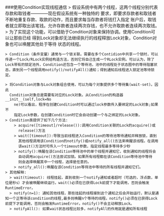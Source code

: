 ###使用Condition实现线程通信
    > 假设系统中有两个线程，这两个线程分别代表存款和取钱者————现在假设系统有一种独特的
      要求，即要求存款者和取钱者不断地重复存款、取款的动作，而且要求每当存款者将钱打入指定
      账户后，取钱者就立即取出该笔钱。允许存款者连续两次存钱，也不允许取款者连续两次取钱。
    > 为了实现这个功能，可以借助于Condition对象来保持协调。使用Condition可以让那些已经
      得到Lock对象却无法继续执行的线程释放Lock对象，Condition对象也可以唤醒其他处于等待
      状态的线程。

    > Condition（条件变量）通常与一个锁关联。需要在多个Contidion中共享一个锁时，可以传递一个Lock/RLock实例给构造方法，否则它将自己生成一个RLock实例。可以认为，除了Lock带有的锁定池外，Condition还包含一个等待池，池中的线程处于状态图中的等待阻塞状态，直到另一个线程调用notify()/notifyAll()通知；得到通知后线程进入锁定池等待锁定。 
    
    > 将Condition对象与Lock对象组合使用，可以为每个对象提供多个等待集(wait-set)。因此
      Condition对象总是需要有对应的Lock对象。从Condition的构造器__init__(self,lock=No
        ne)可以看出，程序在创建Condition时可以通过lock参数传入要绑定的Lock对象;如果不
        指定Lock参数，在创建Condition时它会自动创建一个与之绑定的Lock对象。
    > Condition类提供了如下几个方法:
        > acquire([timeout]/release()):调用Condition关联的Lock的acquire()或
          release()方法
        > wait([timeout]):导致当前线程进入Condition的等待池等待通知并释放锁，直到
          其他线程调用该Condition的notify()或notify_all()方法来唤醒该线程。在调用
          该wait()方法时可传入一个timeout参数，指定线程最多等待多少秒
        > notify():唤醒在该Condition等待池中的单个线程并通知它，收到通知的线程将会
          自动调用acquire()方法尝试加锁。如果所有线程都在该Condition等待池中等待
          则会选择唤醒其中一个线程，选择是任意的。
        > notify_all():唤醒在该Condition等待池中等待的所有线程并通知它们。
    > 其他解释:
      > wait(timeout): 线程挂起，直到收到一个notify通知或者超时（可选的，浮点数，单位是秒s）才会被唤醒继续运行。wait()必须在已获得Lock前提下才能调用，否则会触发RuntimeError。
      > notify(n=1): 通知其他线程，那些挂起的线程接到这个通知之后会开始运行，默认是通知一个正等待该condition的线程,最多则唤醒n个等待的线程。notify()必须在已获得Lock前提下才能调用，否则会触发RuntimeError。notify()不会主动释放Lock。
      > notifyAll(): 如果wait状态线程比较多，notifyAll的作用就是通知所有线程

